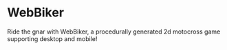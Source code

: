 # WebBiker
Ride the gnar with WebBiker, a procedurally generated 2d  motocross game supporting desktop and mobile!
 
